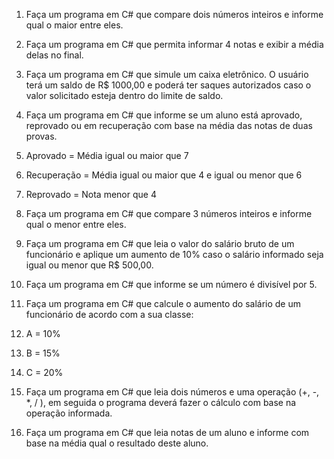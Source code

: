 1. Faça um programa em C# que compare dois números inteiros e informe qual o maior entre eles.

2. Faça um programa em C# que permita informar 4 notas e exibir a média delas no final.

3. Faça um programa em C# que simule um caixa eletrônico. O usuário terá um saldo de R$ 1000,00 e poderá ter saques autorizados caso o valor solicitado esteja dentro do limite de saldo.

4. Faça um programa em C# que informe se um aluno está aprovado, reprovado ou em recuperação com base na média das notas de duas provas.
5. Aprovado = Média igual ou maior que 7
6. Recuperação = Média igual ou maior que 4 e igual ou menor que 6
7. Reprovado = Nota menor que 4

8. Faça um programa em C# que compare 3 números inteiros e informe qual o menor entre eles.

9. Faça um programa em C# que leia o valor do salário bruto de um funcionário e aplique um aumento de 10% caso o salário informado seja igual ou menor que R$ 500,00.

10. Faça um programa em C# que informe se um número é divisível por 5.

11. Faça um programa em C# que calcule o aumento do salário de um funcionário de acordo com a sua classe:
12. A = 10%
13. B = 15%
14. C = 20%

15. Faça um programa em C# que leia dois números e uma operação (+, -, *, / ), em seguida o programa deverá fazer o cálculo com base na operação informada.

16. Faça um programa em C# que leia notas de um aluno e informe com base na média qual o resultado deste aluno.
